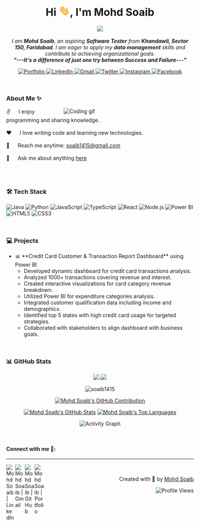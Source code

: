<h1 align="center">Hi <img src="https://raw.githubusercontent.com/ABSphreak/ABSphreak/master/gifs/Hi.gif" width="30px">, I'm Mohd Soaib</h1>

<p align="center">
  <a href="https://github.com/soaib1415/readme-typing-svg"><img src="https://readme-typing-svg.herokuapp.com?lines=Software+Tester;Data+Analyst;Aspiring+Developer;Enthusiastic+Learner&center=true&width=500&height=50"></a>
</p>

<p align="center">
  <em>
    I am <b>Mohd Soaib</b>, an aspiring <b>Software Tester</b> from <b>Khandawli, Sector 150, Faridabad</b>. 
    I am eager to apply my <b>data management</b> skills and contribute to achieving organizational goals.
    <br>
    <b><i>"---It's a difference of just one try between Success and Failure---"</i></b>
  </em>
</p>

<p align="center">
 <a href="https://portfolio-jade-gamma-13.vercel.app/" target="_blank">
  <img src="https://img.shields.io/badge/Website-DC143C?style=for-the-badge&logo=medium&logoColor=white" alt="Portfolio" />
 </a>
 <a href="https://www.linkedin.com/in/soaib1415" target="_blank">
  <img src="https://img.shields.io/badge/LinkedIn-0077B5?style=for-the-badge&logo=linkedin&logoColor=white" alt="LinkedIn"/>
 </a>
 <a href="mailto:soaib1415@gmail.com">
  <img src="https://img.shields.io/badge/Gmail-D14836?style=for-the-badge&logo=gmail&logoColor=white" alt="Gmail" />
 </a>
 <a href="https://twitter.com/soaib1415" target="_blank">
  <img src="https://img.shields.io/badge/Twitter-1DA1F2?style=for-the-badge&logo=twitter&logoColor=white" alt="Twitter"/>
 </a>
 <a href="https://instagram.com/soaib1415" target="_blank">
  <img src="https://img.shields.io/badge/Instagram-fe4164?style=for-the-badge&logo=instagram&logoColor=white" alt="Instagram" />
 </a>
 <a href="https://facebook.com/soaib.dev" target="_blank">
  <img src="https://img.shields.io/badge/Facebook-20BEFF?style=for-the-badge&logo=facebook&logoColor=white" alt="Facebook" />
 </a>
</p>
<br />

<!-- About Section -->
<h3>About Me ✨</h3>

<p>
 <img align="right" width="350" src="/assets/programmer.gif" alt="Coding gif" />
  
 ✌️ &emsp; I enjoy programming and sharing knowledge.<br/><br/>
 ❤️ &emsp; I love writing code and learning new technologies.<br/><br/>
 📧 &emsp; Reach me anytime: <a href="mailto:soaib1415@gmail.com">soaib1415@gmail.com</a><br/><br/>
 💬 &emsp; Ask me about anything [here](https://github.com/soaib1415/soaib1415/issues)
</p>

<br/>
<br/>

<!-- Tech Stack -->
<h3>🛠️ Tech Stack</h3>

<p>
  <img src="https://img.shields.io/badge/Java-007396?style=for-the-badge&logo=java&logoColor=white" alt="Java"/>
  <img src="https://img.shields.io/badge/Python-3776AB?style=for-the-badge&logo=python&logoColor=white" alt="Python"/>
  <img src="https://img.shields.io/badge/JavaScript-F7DF1E?style=for-the-badge&logo=javascript&logoColor=black" alt="JavaScript"/>
  <img src="https://img.shields.io/badge/TypeScript-3178C6?style=for-the-badge&logo=typescript&logoColor=white" alt="TypeScript"/>
  <img src="https://img.shields.io/badge/React-61DAFB?style=for-the-badge&logo=react&logoColor=black" alt="React"/>
  <img src="https://img.shields.io/badge/Node.js-8CC84B?style=for-the-badge&logo=node.js&logoColor=white" alt="Node.js"/>
  <img src="https://img.shields.io/badge/PowerBI-F2C811?style=for-the-badge&logo=powerbi&logoColor=black" alt="Power BI"/>
  <img src="https://img.shields.io/badge/HTML5-E34F26?style=for-the-badge&logo=html5&logoColor=white" alt="HTML5"/>
  <img src="https://img.shields.io/badge/CSS3-1572B6?style=for-the-badge&logo=css3&logoColor=white" alt="CSS3"/>
</p>

<br/>

<!-- Projects Section -->
<h3>💻 Projects</h3>

<ul>
  <li>
    📊 **Credit Card Customer & Transaction Report Dashboard** using Power BI
    <br>
    <ul>
      <li>Developed dynamic dashboard for credit card transactions analysis.</li>
      <li>Analyzed 1000+ transactions covering revenue and interest.</li>
      <li>Created interactive visualizations for card category revenue breakdown.</li>
      <li>Utilized Power BI for expenditure categories analysis.</li>
      <li>Integrated customer qualification data including income and demographics.</li>
      <li>Identified top 5 states with high credit card usage for targeted strategies.</li>
      <li>Collaborated with stakeholders to align dashboard with business goals.</li>
    </ul>
  </li>
</ul>

<br/>

<!-- GitHub Stats and Social -->
<h3>📊 GitHub Stats</h3>

<p align="center">
  <a href="https://github.com/soaib1415">
    <img align="center" height="175px" src="https://github-readme-stats.vercel.app/api?username=soaib1415&show_icons=true&hide_border=true&title_color=94b4a4&icon_color=FFFFFF&text_color=FFFFFF&bg_color=000000&count_private=true&include_all_commits=true"/>
  </a>
  <a href="https://github.com/soaib1415">
    <img align="center" height="175px" src="https://github-readme-stats.vercel.app/api/top-langs/?username=soaib1415&text_color=FFFFFF&bg_color=000000&title_color=94b4a4&langs_count=15&layout=compact&hide_border=true"/>
  </a>
</p>

<p align="center">
  <img align="center" src="https://github-readme-streak-stats.herokuapp.com/?user=soaib1415&text_color=FFFFFF&bg_color=000000&title_color=94b4a4&langs_count=15&layout=compact&hide_border=true" alt="soaib1415" />
</p>

<p align="center">
  <a href="https://github.com/soaib1415">
    <img src="https://github-profile-summary-cards.vercel.app/api/cards/profile-details?username=soaib1415&theme=radical" alt="Mohd Soaib's GitHub Contribution"/>
  </a>
</p>

<p align="center">
  <a href="https://github.com/soaib1415"><img alt="Mohd Soaib's GitHub Stats" src="https://denvercoder1-github-readme-stats.vercel.app/api?username=soaib1415&show_icons=true&count_private=true&theme=react&border_color=94b4a4&bg_color=000000&title_color=94b4a4&icon_color=FFFFFF" height="192px" width="49.5%"/></a>
  <a href="https://github.com/soaib1415"><img alt="Mohd Soaib's Top Languages" src="https://denvercoder1-github-readme-stats.vercel.app/api/top-langs/?username=soaib1415&langs_count=8&layout=compact&theme=react&border_color=94b4a4&bg_color=000000&title_color=94b4a4&icon_color=FFFFFF" height="192px" width="49.5%"/></a>
</p>

<p align="center">
  <img src="https://github-readme-activity-graph.vercel.app/graph?username=soaib1415&custom_title=Mohd%20Soaib's%20GitHub%20Activity%20Graph&bg_color=000000&color=94b4a4&line=94b4a4&point=94b4a4&area_color=FFFFFF&title_color=FFFFFF&area=true" alt="Activity Graph"/>
</p>

<br/>

<!-- Connect with me -->
<h4>Connect with me 🤝:</h4>
<hr>
<a href="https://www.linkedin.com/in/soaib1415">
  <img align="left" alt="Mohd Soaib | LinkedIn" width="24px" src="https://www.vectorlogo.zone/logos/linkedin/linkedin-icon.svg" />
</a>
<a href="mailto:soaib1415@gmail.com">
  <img align="left" alt="Mohd Soaib | Gmail" width="26px" src="https://www.vectorlogo.zone/logos/gmail/gmail-icon.svg" />
</a>
<a href="https://github.com/soaib1415">
  <img align="left" alt="Mohd Soaib | GitHub" width="26px" src="https://www.vectorlogo.zone/logos/github/github-tile.svg" />
</a>
<a href="https://portfolio-jade-gamma-13.vercel.app/">
  <img align="left" alt="Mohd Soaib | Portfolio" width="26px" src="https://www.svgrepo.com/show/474386/internet.svg" />
</a>
<br>

<p align="right">Created with 🧡 by <a href="https://github.com/soaib1415">Mohd Soaib</a></p>
<p align="right">
  <img src="https://komarev.com/ghpvc/?username=soaib1415&label=Profile%20views&color=0e75b6&style=flat" alt="Profile Views" />
</p>
